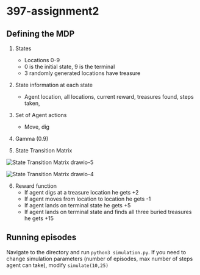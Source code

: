 # 397-assignment2

## Defining the MDP

1. States

   - Locations 0-9
   - 0 is the initial state, 9 is the terminal
   - 3 randomly generated locations have treasure

2. State information at each state
   - Agent location, all locations, current reward, treasures found, steps taken, 
  
3. Set of Agent actions
   - Move, dig
  
4. Gamma (0.9)
  
5. State Transition Matrix

![State Transition Matrix drawio-5](https://github.com/wxue24/397-assignment2/assets/64175276/0178e631-929a-4ea4-b1bd-d094ba20e325)

![State Transition Matrix drawio-4](https://github.com/wxue24/397-assignment2/assets/64175276/4ba97d8e-0f78-4bcb-8882-bed7bcf39d6f)


6. Reward function
   - If agent digs at a treasure location he gets +2 
   - If agent moves from location to location he gets -1
   - If agent lands on terminal state he gets +5
   - If agent lands on terminal state and finds all three buried treasures he gets +15

## Running episodes

Navigate to the directory and run `python3 simulation.py`. If you need to change simulation parameters (number of episodes, max number of steps agent can take), modify `simulate(10,25)`

